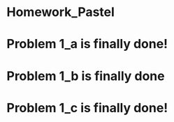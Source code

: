 # Homework_Pastel

# Problem 1_a is finally done!

# Problem 1_b is finally done

# Problem 1_c is finally done!

